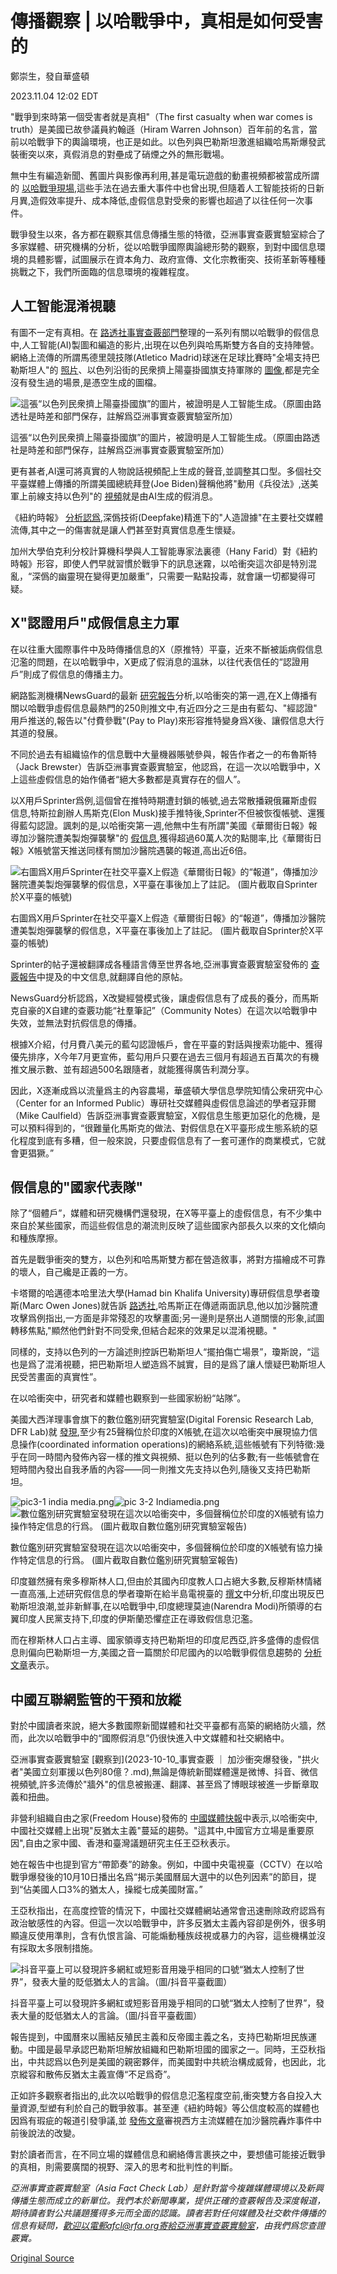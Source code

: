 # 傳播觀察 | 以哈戰爭中，真相是如何受害的

鄭崇生，發自華盛頓

2023.11.04 12:02 EDT

"戰爭到來時第一個受害者就是真相"（The first casualty when war comes is truth）是美國已故參議員約翰遜（Hiram Warren Johnson）百年前的名言，當前以哈戰爭下的輿論環境，也正是如此。以色列與巴勒斯坦激進組織哈馬斯爆發武裝衝突以來，真假消息的對壘成了硝煙之外的無形戰場。

無中生有編造新聞、舊圖片與影像再利用,甚是電玩遊戲的動畫視頻都被當成所謂的 [以哈戰爭現場](https://www.wired.com/story/x-israel-hamas-war-disinformation/),這些手法在過去重大事件中也曾出現,但隨着人工智能技術的日新月異,造假效率提升、成本降低,虛假信息對受衆的影響也超過了以往任何一次事件。

戰爭發生以來，各方都在觀察其信息傳播生態的特徵，亞洲事實查覈實驗室綜合了多家媒體、研究機構的分析，從以哈戰爭國際輿論總形勢的觀察，到對中國信息環境的具體影響，試圖展示在資本角力、政府宣傳、文化宗教衝突、技術革新等種種挑戰之下，我們所面臨的信息環境的複雜程度。

## 人工智能混淆視聽

有圖不一定有真相。在 [路透社事實查覈部門](https://www.reuters.com/fact-check/)整理的一系列有關以哈戰爭的假信息中,人工智能(AI)製圖和編造的影片,出現在以色列與哈馬斯雙方各自的支持陣營。 網絡上流傳的所謂馬德里競技隊(Atletico Madrid)球迷在足球比賽時"全場支持巴勒斯坦人"的 [照片](https://www.reuters.com/fact-check/image-atletico-madrid-fans-holding-giant-palestinian-flag-is-fake-2023-10-24/)、以色列沿街的民衆擠上陽臺掛國旗支持軍隊的 [圖像](https://www.reuters.com/fact-check/photo-cheering-crowds-waving-israeli-flags-soldiers-is-ai-generated-2023-10-30/),都是完全沒有發生過的場景,是憑空生成的圖檔。

![這張“以色列民衆擠上陽臺掛國旗”的圖片，被證明是人工智能生成。（原圖由路透社是時差和部門保存，註解爲亞洲事實查覈實驗室所加）](images/WMFLRTHFK2PXSEZMZIA3XXPHBI.png)

這張“以色列民衆擠上陽臺掛國旗”的圖片，被證明是人工智能生成。（原圖由路透社是時差和部門保存，註解爲亞洲事實查覈實驗室所加）

更有甚者,AI還可將真實的人物說話視頻配上生成的聲音,並調整其口型。多個社交平臺媒體上傳播的所謂美國總統拜登(Joe Biden)聲稱他將"動用《兵役法》,送美軍上前線支持以色列"的 [視頻](https://www.reuters.com/fact-check/video-joe-biden-calling-military-draft-was-created-with-ai-2023-10-19/)就是由AI生成的假消息。

《紐約時報》 [分析認爲](https://www.nytimes.com/2023/10/28/business/media/ai-muddies-israel-hamas-war-in-unexpected-way.html),深僞技術(Deepfake)精進下的"人造證據"在主要社交媒體流傳,其中之一的傷害就是讓人們甚至對真實信息產生懷疑。

加州大學伯克利分校計算機科學與人工智能專家法裏德（Hany Farid）對《紐約時報》形容，即使人們早就習慣於戰爭下的訊息迷霧，以哈衝突這次卻是特別混亂，“深僞的幽靈現在變得更加嚴重”，只需要一點點投毒，就會讓一切都變得可疑。

## X"認證用戶"成假信息主力軍

在以往重大國際事件中及時傳播信息的X（原推特）平臺，近來不斷被詬病假信息氾濫的問題，在以哈戰爭中，X更成了假消息的溫牀，以往代表信任的“認證用戶”則成了假信息的傳播主力。

網路監測機構NewsGuard的最新 [研究報告](https://www.newsguardtech.com/misinformation-monitor/october-2023/)分析,以哈衝突的第一週,在X上傳播有關以哈戰爭虛假信息最熱門的250則推文中,有近四分之三是由有藍勾、"經認證" 用戶推送的,報告以"付費參戰"(Pay to Play)來形容推特變身爲X後、讓假信息大行其道的發展。

不同於過去有組織協作的信息戰中大量機器賬號參與，報告作者之一的布魯斯特（Jack Brewster）告訴亞洲事實查覈實驗室，他認爲，在這一次以哈戰爭中，X上這些虛假信息的始作俑者“絕大多數都是真實存在的個人”。

以X用戶Sprinter爲例,這個曾在推特時期遭封鎖的帳號,過去常散播親俄羅斯虛假信息,特斯拉創辦人馬斯克(Elon Musk)接手推特後,Sprinter不但被恢復帳號、還獲得藍勾認證。諷刺的是,以哈衝突第一週,他無中生有所謂"美國《華爾街日報》報導加沙醫院遭美製炮彈襲擊"的 [假信息](https://x.com/Sprinter99800/status/1714400739760467990?s=20),獲得超過60萬人次的點閱率,比《華爾街日報》X帳號當天推送同樣有關加沙醫院遇襲的報道,高出近6倍。

![右圖爲X用戶Sprinter在社交平臺X上假造《華爾街日報》的“報道”，傳播加沙醫院遭美製炮彈襲擊的假信息，X平臺在事後加上了註記。 (圖片截取自Sprinter於X平臺的帳號)](images/QDCCHAFM2A5HLE654FFFHTGZNM.png)

右圖爲X用戶Sprinter在社交平臺X上假造《華爾街日報》的“報道”，傳播加沙醫院遭美製炮彈襲擊的假信息，X平臺在事後加上了註記。 (圖片截取自Sprinter於X平臺的帳號)

Sprinter的帖子還被翻譯成各種語言傳至世界各地,亞洲事實查覈實驗室發佈的 [查覈報告](2023-10-18_事實快查｜以哈衝突信息迷霧：戰爭罪免責？華爲立情報大功？孩童被斬首？.md)中提及的中文信息,就翻譯自他的原帖。

NewsGuard分析認爲，X改變經營模式後，讓虛假信息有了成長的養分，而馬斯克自豪的X自建的查覈功能“社羣筆記”（Community Notes）在這次以哈戰爭中失效，並無法對抗假信息的傳播。

根據X介紹，付月費八美元的藍勾認證帳戶，會在平臺的對話與搜索功能中、獲得優先排序，X今年7月更宣佈，藍勾用戶只要在過去三個月有超過五百萬次的有機推文展示數、並有超過500名跟隨者，就能獲得廣告利潤分享。

因此，X逐漸成爲以流量爲主的內容農場，華盛頓大學信息學院知情公衆研究中心（Center for an Informed Public）專研社交媒體與虛假信息論述的學者寇菲爾（Mike Caulfield）告訴亞洲事實查覈實驗室，X假信息生態更加惡化的危機，是可以預料得到的，“很難量化馬斯克的做法、對假信息在X平臺形成生態系統的惡化程度到底有多糟，但一般來說，只要虛假信息有了一套可運作的商業模式，它就會更猖獗。”

## 假信息的"國家代表隊"

除了“個體戶”，媒體和研究機構們還發現，在X等平臺上的虛假信息，有不少集中來自於某些國家，而這些假信息的潮流則反映了這些國家內部長久以來的文化傾向和種族摩擦。

首先是戰爭衝突的雙方，以色列和哈馬斯雙方都在營造敘事，將對方描繪成不可靠的壞人，自己纔是正義的一方。

卡塔爾的哈邁德本哈里法大學(Hamad bin Khalifa University)專研假信息學者瓊斯(Marc Owen Jones)就告訴 [路透社](https://www.reuters.com/world/disinformation-surge-threatens-fuel-israel-hamas-conflict-2023-10-18/),哈馬斯正在傳遞兩面訊息,他以加沙醫院遭攻擊爲例指出,一方面是非常殘忍的攻擊畫面;另一邊則是祭出人道關懷的形象,試圖轉移焦點,"顯然他們針對不同受衆,但結合起來的效果足以混淆視聽。"

同樣的，支持以色列的一方論述則控訴巴勒斯坦人“擺拍傷亡場景”，瓊斯說，“這也是爲了混淆視聽，把巴勒斯坦人塑造爲不誠實，目的是爲了讓人懷疑巴勒斯坦人民受苦畫面的真實性”。

在以哈衝突中，研究者和媒體也觀察到一些國家紛紛“站隊”。

美國大西洋理事會旗下的數位鑑別研究實驗室(Digital Forensic Research Lab, DFR Lab)就 [發現](https://dfrlab.org/2023/10/18/network-of-south-asian-twitter-accounts-spreading-israel-palestine-war-disinfo/?mkt_tok=NjU5LVdaWC0wNzUAAAGO6SSAhn8q4A2TKPnAsVpUDPPVJrsMFZcEIPVOuvwMLK85V3qCq-zHbOPbycLnchWeyIEoR5ApLi_k3PIxKNCL-TN8pHUfRN2ANw_uSEzdF4ml),至少有25聲稱位於印度的X帳號,在這次以哈衝突中展現協力信息操作(coordinated information operations)的網絡系統,這些帳號有下列特徵:幾乎在同一時間內發佈內容一樣的推文與視頻、挺以色列的佔多數;有一些帳號會在短時間內發出自我矛盾的內容——同一則推文先支持以色列,隨後又支持巴勒斯坦。

![pic3-1 india media.png](images/NWIPPOHVMXALBEMX7PLGFH3OGI.png)![pic 3-2 Indiamedia.png](images/7H5574JICHQ5NZJENI73YQ6URU.png)![數位鑑別研究實驗室發現在這次以哈衝突中，多個聲稱位於印度的X帳號有協力操作特定信息的行爲。 (圖片截取自數位鑑別研究實驗室報告)](images/4F4GWYRF3UU5QMFWPGYT6ZX6WU.png)

數位鑑別研究實驗室發現在這次以哈衝突中，多個聲稱位於印度的X帳號有協力操作特定信息的行爲。 (圖片截取自數位鑑別研究實驗室報告)

印度雖然擁有衆多穆斯林人口,但由於其國內印度教人口占絕大多數,反穆斯林情緒一直高漲,上述研究假信息的學者瓊斯在給半島電視臺的 [撰文](https://www.aljazeera.com/news/2023/10/16/analysis-why-is-so-much-anti-palestinian-disinformation-coming-from-india)中分析,印度出現反巴勒斯坦浪潮,並非新鮮事,在以哈戰爭中,印度總理莫迪(Narendra Modi)所領導的右翼印度人民黨支持下,印度的伊斯蘭恐懼症正在導致假信息氾濫。

而在穆斯林人口占主導、國家領導支持巴勒斯坦的印度尼西亞,許多盛傳的虛假信息則偏向巴勒斯坦一方,美國之音一篇關於印尼國內的以哈戰爭假信息趨勢的 [分析文章](https://www.voanews.com/a/in-indonesia-fake-news-about-israel-hamas-war-triggers-concern/7310668.html)表示。

## 中國互聯網監管的干預和放縱

對於中國讀者來說，絕大多數國際新聞媒體和社交平臺都有高築的網絡防火牆，然而，此次以哈戰爭中的“國際假消息”仍很快進入中文媒體和社交網絡中。

亞洲事實查覈實驗室 [觀察到](2023-10-10_事實查覈 ｜ 加沙衝突爆發後，"拱火者"美國立刻軍援以色列80億？.md),無論是傳統新聞媒體還是微博、抖音、微信視頻號,許多流傳於"牆外"的信息被搬運、翻譯、甚至爲了博眼球被進一步斷章取義和扭曲。

非營利組織自由之家(Freedom House)發佈的 [中國媒體快報](https://freedomhouse.org/report/china-media-bulletin/2023/antisemitism-surges-online-asian-games-censorship-hong-kong)中表示,以哈衝突中,中國社交媒體上出現"反猶太主義"蔓延的趨勢。"這其中,中國官方立場是重要原因",自由之家中國、香港和臺灣議題研究主任王亞秋表示。

她在報告中也提到官方“帶節奏”的跡象​。例如，中國中央電視臺（CCTV）在以哈戰爭爆發後的10月10日播出名爲“揭示美國曆屆大選中的以色列因素”的​節目，​提到“佔美國人口3%的猶太人，操縱七成美國財富。”

王亞秋指出，在高度控管的情況下，​​中國社交媒體網站通常會迅速刪除政府認爲有政治敏感性的內容。但這一次以哈戰爭中，許多反猶太主義內容卻是例外，很多明顯違反使用準則，含有仇恨言論、可能煽動種族歧視或暴力的內容，這些機構並沒有採取太多限制措施。

![抖音平臺上可以發現許多網紅或短影音用幾乎相同的口號“猶太人控制了世界”，發表大量的貶低猶太人的言論。（圖/抖音平臺截圖）](images/7BLIJT4XNVGYONAFDVXXLXYMTY.png)

抖音平臺上可以發現許多網紅或短影音用幾乎相同的口號“猶太人控制了世界”，發表大量的貶低猶太人的言論。（圖/抖音平臺截圖）

報告提到，中國曆來以團結反殖民主義和反帝國主義之名，支持巴勒斯坦民族運動。中國是最早承認巴勒斯坦解放組織和巴勒斯坦國的國家之一。同時，王亞秋指出，中共認爲以色列是美國的親密夥伴，而美國對中共統治構成威脅，也因此，北京縱容和散佈反猶太主義宣傳“不足爲奇”。​

正如許多觀察者指出的,此次以哈戰爭的假信息氾濫程度空前,衝突雙方各自投入大量資源,型塑有利於自己的戰爭敘事。甚至連《紐約時報》等公信度較高的媒體也因爲有瑕疵的報道引發爭議,並 [發佈文章](https://www.nytimes.com/2023/10/18/business/media/hospital-blast-gaza-reports.html?partner=slack&smid=sl-share)審視西方主流媒體在加沙醫院轟炸事件中前後說法的改變。

對於讀者而言，在不同立場的媒體信息和網絡傳言裹挾之中，要想儘可能接近戰爭的真相，則需要廣闊的視野、深入的思考和批判性的判斷。

*亞洲事實查覈實驗室（Asia Fact Check Lab）是針對當今複雜媒體環境以及新興傳播生態而成立的新單位。我們本於新聞專業，提供正確的查覈報告及深度報道，期待讀者對公共議題獲得多元而全面的認識。讀者若對任何媒體及社交軟件傳播的信息有疑問，歡迎以電郵afcl@rfa.org寄給亞洲事實查覈實驗室，由我們爲您查證覈實。*



[Original Source](https://www.rfa.org/mandarin/shishi-hecha/hc-11042023110234.html)